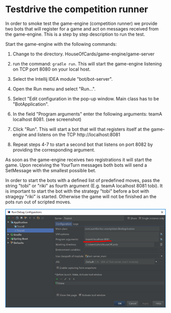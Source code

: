 # Testdrive the competition runner
In order to smoke test the game-engine (competition runner) we provide two bots that will register for a game and act on
messages received from the game-engine. This is a step by step description to run the test.

Start the game-engine with the following commands:
1. Change to the directory. HouseOfCards/game-engine/game-server

2. run the command: <code>gradle run</code>. This will start the game-engine listening on TCP port 8080 on your local host.

3. Select the Intellij IDEA module "bot/bot-server".
4. Open the Run menu and select "Run...".
5. Select "Edit configuration in the pop-up window. Main class has to be "BotApplication".
6. In the field "Program arguments" enter the following arguments: teamA localhost 8081. (see screenshot)
7. Click "Run". This will start a bot that will that registers itself at the game-engine and listens on the TCP http://localhost:8081
8. Repeat steps 4-7 to start a second bot that listens on port 8082 by providing the corresponding argument.

As soon as the game-engine receives two registrations it will  start the game.
Upon receiving the YourTurn messages both bots will send a SetMessage with the smallest possible bet.

In order to start the bots with a defined list of predefined moves, pass the string "tobi" or "riki" as fourth argument (E.g. teamA localhost 8081 tobi). It is important to start the bot with the strategy "tobi" before a bot with stragegy "riki" is started. Otherwise the game will not be finished an the pots run out of scripted moves.

![](images/arguments-test-bot.png)
